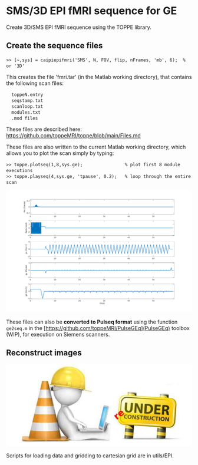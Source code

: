 # SMS/3D EPI fMRI sequence for GE

Create 3D/SMS EPI fMRI sequence using the TOPPE library.


## Create the sequence files

```
>> [~,sys] = caipiepifmri('SMS', N, FOV, flip, nFrames, 'mb', 6);  % or '3D'
```

This creates the file 'fmri.tar' (in the Matlab working directory), that contains the following scan files:
```
  toppeN.entry
  seqstamp.txt
  scanloop.txt
  modules.txt
  .mod files
```
These files are described here: https://github.com/toppeMRI/toppe/blob/main/Files.md

These files are also written to the current Matlab working directory,
which allows you to plot the scan simply by typing:
```
>> toppe.plotseq(1,8,sys.ge);                % plot first 8 module executions
>> toppe.playseq(4,sys.ge, 'tpause', 0.2);   % loop through the entire scan
```

![Example sequence timing diagram](seq.png)

These files can also be **converted to Pulseq format** 
using the function `ge2seq.m` in the [https://github.com/toppeMRI/PulseGEq](PulseGEq) toolbox (WIP),
for execution on Siemens scanners.



## Reconstruct images

![Under (re)construction!](underreconstruction.jpg)

Scripts for loading data and gridding to cartesian grid are in utils/EPI.

<!--
Miscellaneous info

To create small jpg file (Linux):
cp ~/github/HarmonizedMRI/resourse/
inkscape -C -o underreconstruction.png ~/github/HarmonizedMRI/resource/images/underreconstruction.svg 
convert -quality 30 underreconstruction.png underreconstruction.jpg

-->
